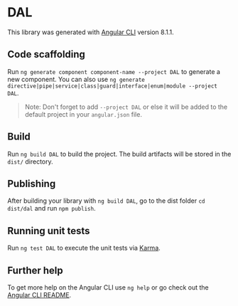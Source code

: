 # DAL

This library was generated with [Angular CLI](https://github.com/angular/angular-cli) version 8.1.1.

## Code scaffolding

Run `ng generate component component-name --project DAL` to generate a new component. You can also use `ng generate directive|pipe|service|class|guard|interface|enum|module --project DAL`.
> Note: Don't forget to add `--project DAL` or else it will be added to the default project in your `angular.json` file. 

## Build

Run `ng build DAL` to build the project. The build artifacts will be stored in the `dist/` directory.

## Publishing

After building your library with `ng build DAL`, go to the dist folder `cd dist/dal` and run `npm publish`.

## Running unit tests

Run `ng test DAL` to execute the unit tests via [Karma](https://karma-runner.github.io).

## Further help

To get more help on the Angular CLI use `ng help` or go check out the [Angular CLI README](https://github.com/angular/angular-cli/blob/master/README.md).
